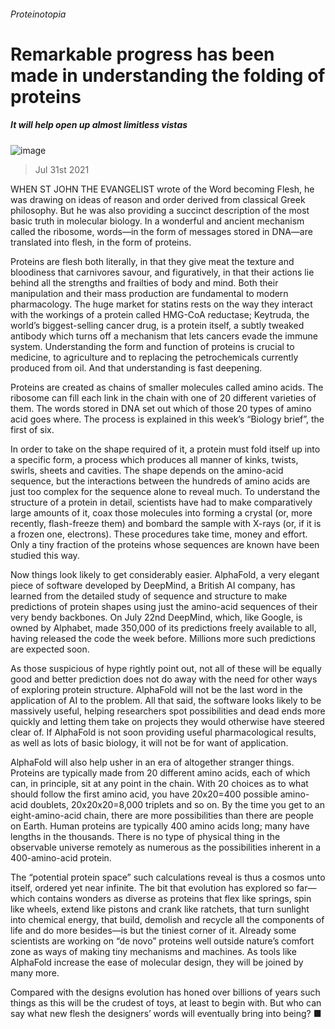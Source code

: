 ###### Proteinotopia
# Remarkable progress has been made in understanding the folding of proteins 
##### It will help open up almost limitless vistas 
![image](images/20210731_LDD002_0.jpg) 
> Jul 31st 2021 
WHEN ST JOHN THE EVANGELIST wrote of the Word becoming Flesh, he was drawing on ideas of reason and order derived from classical Greek philosophy. But he was also providing a succinct description of the most basic truth in molecular biology. In a wonderful and ancient mechanism called the ribosome, words—in the form of messages stored in DNA—are translated into flesh, in the form of proteins.
Proteins are flesh both literally, in that they give meat the texture and bloodiness that carnivores savour, and figuratively, in that their actions lie behind all the strengths and frailties of body and mind. Both their manipulation and their mass production are fundamental to modern pharmacology. The huge market for statins rests on the way they interact with the workings of a protein called HMG-CoA reductase; Keytruda, the world’s biggest-selling cancer drug, is a protein itself, a subtly tweaked antibody which turns off a mechanism that lets cancers evade the immune system. Understanding the form and function of proteins is crucial to medicine, to agriculture and to replacing the petrochemicals currently produced from oil. And that understanding is fast deepening.

Proteins are created as chains of smaller molecules called amino acids. The ribosome can fill each link in the chain with one of 20 different varieties of them. The words stored in DNA set out which of those 20 types of amino acid goes where. The process is explained in this week’s “Biology brief”, the first of six.
In order to take on the shape required of it, a protein must fold itself up into a specific form, a process which produces all manner of kinks, twists, swirls, sheets and cavities. The shape depends on the amino-acid sequence, but the interactions between the hundreds of amino acids are just too complex for the sequence alone to reveal much. To understand the structure of a protein in detail, scientists have had to make comparatively large amounts of it, coax those molecules into forming a crystal (or, more recently, flash-freeze them) and bombard the sample with X-rays (or, if it is a frozen one, electrons). These procedures take time, money and effort. Only a tiny fraction of the proteins whose sequences are known have been studied this way.
Now things look likely to get considerably easier. AlphaFold, a very elegant piece of software developed by DeepMind, a British AI company, has learned from the detailed study of sequence and structure to make predictions of protein shapes using just the amino-acid sequences of their very bendy backbones. On July 22nd DeepMind, which, like Google, is owned by Alphabet, made 350,000 of its predictions freely available to all, having released the code the week before. Millions more such predictions are expected soon.
As those suspicious of hype rightly point out, not all of these will be equally good and better prediction does not do away with the need for other ways of exploring protein structure. AlphaFold will not be the last word in the application of AI to the problem. All that said, the software looks likely to be massively useful, helping researchers spot possibilities and dead ends more quickly and letting them take on projects they would otherwise have steered clear of. If AlphaFold is not soon providing useful pharmacological results, as well as lots of basic biology, it will not be for want of application.
AlphaFold will also help usher in an era of altogether stranger things. Proteins are typically made from 20 different amino acids, each of which can, in principle, sit at any point in the chain. With 20 choices as to what should follow the first amino acid, you have 20x20=400 possible amino-acid doublets, 20x20x20=8,000 triplets and so on. By the time you get to an eight-amino-acid chain, there are more possibilities than there are people on Earth. Human proteins are typically 400 amino acids long; many have lengths in the thousands. There is no type of physical thing in the observable universe remotely as numerous as the possibilities inherent in a 400-amino-acid protein.
The “potential protein space” such calculations reveal is thus a cosmos unto itself, ordered yet near infinite. The bit that evolution has explored so far—which contains wonders as diverse as proteins that flex like springs, spin like wheels, extend like pistons and crank like ratchets, that turn sunlight into chemical energy, that build, demolish and recycle all the components of life and do more besides—is but the tiniest corner of it. Already some scientists are working on “de novo” proteins well outside nature’s comfort zone as ways of making tiny mechanisms and machines. As tools like AlphaFold increase the ease of molecular design, they will be joined by many more.
Compared with the designs evolution has honed over billions of years such things as this will be the crudest of toys, at least to begin with. But who can say what new flesh the designers’ words will eventually bring into being? ■
